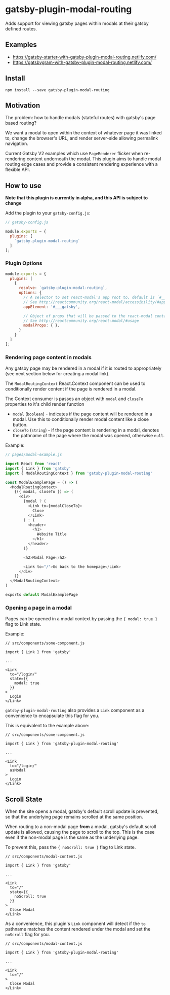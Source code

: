 # gatsby-plugin-modal-routing

Adds support for viewing gatsby pages within modals at their gatsby defined routes.

## Examples

- https://gatsby-starter-with-gatsby-plugin-modal-routing.netlify.com/
- https://gatsbygram-with-gatsby-plugin-modal-routing.netlify.com/

## Install

```
npm install --save gatsby-plugin-modal-routing
```

## Motivation

The problem: how to handle modals (stateful routes) with gatsby's page based routing?

We want a modal to open within the context of whatever page it was linked to, change
the browser's URL, and render server-side allowing permalink navigation.

Current Gatsby V2 examples which use `PageRenderer` flicker when re-rendering content
underneath the modal. This plugin aims to handle modal routing edge cases and provide
a consistent rendering experience with a flexible API.

## How to use

**Note that this plugin is currently in alpha, and this API is subject to change**

Add the plugin to your `gatsby-config.js`:

```js
// gatsby-config.js

module.exports = {
  plugins: [
    `gatsby-plugin-modal-routing`
  ]
];
```

### Plugin Options

```js
module.exports = {
  plugins: [
    {
      resolve: `gatsby-plugin-modal-routing`,
      options: {
        // A selector to set react-modal's app root to, default is `#___gatsby`
        // See http://reactcommunity.org/react-modal/accessibility/#app-element
        appElement: '#___gatsby',

        // Object of props that will be passed to the react-modal container
        // See http://reactcommunity.org/react-modal/#usage
        modalProps: { },
      }
    }
  ]
];
```

### Rendering page content in modals

Any gatsby page may be rendered in a modal if it is routed to appropriately (see next
section below for creating a modal link).

The `ModalRoutingContext` React.Context component can be used to conditionally render
content if the page is rendered in a modal.

The Context consumer is passes an object with `modal` and `closeTo` properties to it's
child render function

- `modal` (`boolean`) - indicates if the page content will be rendered in a modal. Use
this to conditionally render modal content like a close button.
- `closeTo` (`string`) - if the page content is rendering in a modal, denotes the
pathname of the page where the modal was opened, otherwise `null`.

Example:

```js
// pages/modal-example.js

import React from 'react'
import { Link } from 'gatsby'
import { ModalRoutingContext } from 'gatsby-plugin-modal-routing'

const ModalExamplePage = () => (
  <ModalRoutingContext>
    {({ modal, closeTo }) => (
      <div>
        {modal ? (
          <Link to={modalCloseTo}>
            Close
          </Link>
        ) : (
          <header>
            <h1>
              Website Title
            </h1>
          </header>
        )}

        <h2>Modal Page</h2>

        <Link to="/">Go back to the homepage</Link>
      </div>
    )}
  </ModalRoutingContext>
)

exports default ModalExamplePage
```

### Opening a page in a modal

Pages can be opened in a modal context by passing the `{ modal: true }` flag to Link state.

Example:

```
// src/components/some-component.js

import { Link } from 'gatsby'

...

<Link
  to="/login/"
  state={{
    modal: true
  }}
>
  Login
</Link>
```

`gatsby-plugin-modal-routing` also provides a `Link` component as a convenience to encapsulate
this flag for you.

This is equivalent to the example above:

```
// src/components/some-component.js

import { Link } from 'gatsby-plugin-modal-routing'

...

<Link
  to="/login/"
  asModal
>
  Login
</Link>
```

## Scroll State

When the site opens a modal, gatsby's default scroll update is prevented, so that the
underlying page remains scrolled at the same position.

When routing to a non-modal page **from** a modal, gatsby's default scroll update is
allowed, causing the page to scroll to the top. This is the case even if the non-modal
page is the same as the underlying page.

To prevent this, pass the `{ noScroll: true }` flag to Link state.

```
// src/components/modal-content.js

import { Link } from 'gatsby'

...

<Link
  to="/"
  state={{
    noScroll: true
  }}
>
  Close Modal
</Link>
```

As a convenience, this plugin's `Link` component will detect if the `to` pathname matches the
content rendered under the modal and set the `noScroll` flag for you.

```
// src/components/modal-content.js

import { Link } from 'gatsby-plugin-modal-routing'

...

<Link
  to="/"
>
  Close Modal
</Link>
```
